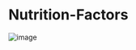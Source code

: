 # Nutrition-Factors
![image](https://github.com/NourelhoudaAbdellaoui/Nutrition-Factors/assets/87576820/c85dde11-9480-4078-8287-ed58beb42109)


